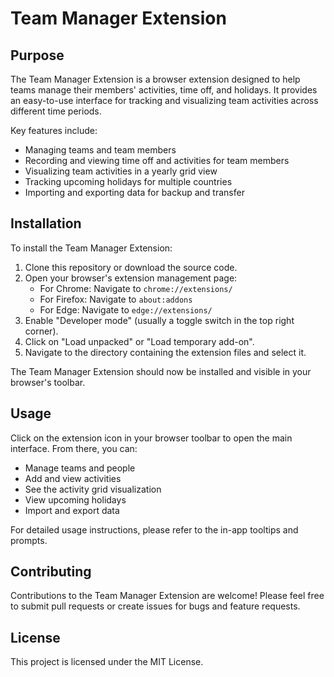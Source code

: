 # Team Manager Extension

## Purpose

The Team Manager Extension is a browser extension designed to help teams manage their members' activities, time off, and holidays. It provides an easy-to-use interface for tracking and visualizing team activities across different time periods.

Key features include:
- Managing teams and team members
- Recording and viewing time off and activities for team members
- Visualizing team activities in a yearly grid view
- Tracking upcoming holidays for multiple countries
- Importing and exporting data for backup and transfer

## Installation

To install the Team Manager Extension:

1. Clone this repository or download the source code.
2. Open your browser's extension management page:
   - For Chrome: Navigate to `chrome://extensions/`
   - For Firefox: Navigate to `about:addons`
   - For Edge: Navigate to `edge://extensions/`
3. Enable "Developer mode" (usually a toggle switch in the top right corner).
4. Click on "Load unpacked" or "Load temporary add-on".
5. Navigate to the directory containing the extension files and select it.

The Team Manager Extension should now be installed and visible in your browser's toolbar.

## Usage

Click on the extension icon in your browser toolbar to open the main interface. From there, you can:
- Manage teams and people
- Add and view activities
- See the activity grid visualization
- View upcoming holidays
- Import and export data

For detailed usage instructions, please refer to the in-app tooltips and prompts.

## Contributing

Contributions to the Team Manager Extension are welcome! Please feel free to submit pull requests or create issues for bugs and feature requests.

## License

This project is licensed under the MIT License.
